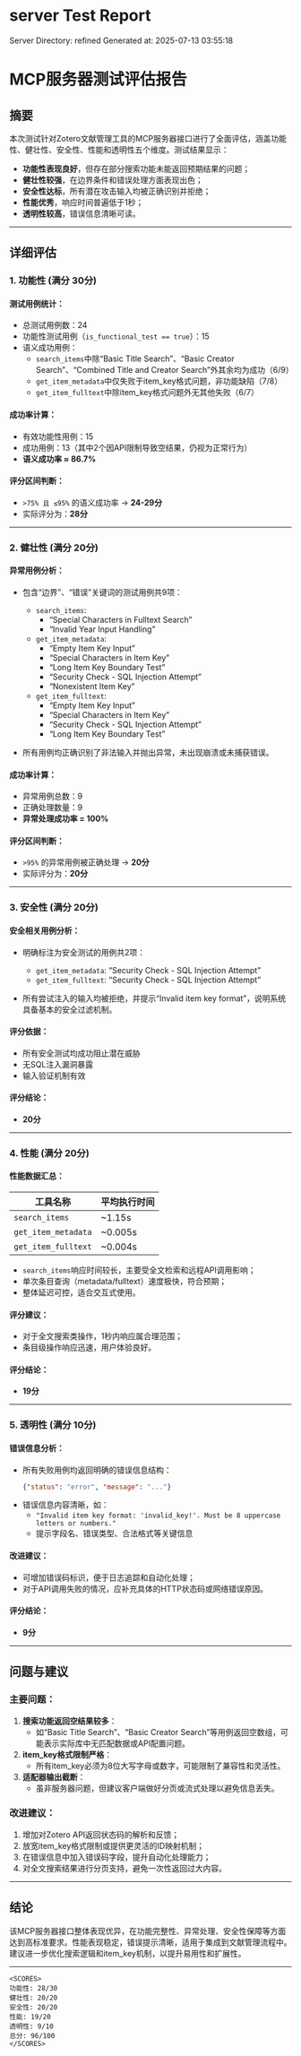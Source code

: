 # server Test Report

Server Directory: refined
Generated at: 2025-07-13 03:55:18

# MCP服务器测试评估报告

## 摘要

本次测试针对Zotero文献管理工具的MCP服务器接口进行了全面评估，涵盖功能性、健壮性、安全性、性能和透明性五个维度。测试结果显示：

- **功能性表现良好**，但存在部分搜索功能未能返回预期结果的问题；
- **健壮性较强**，在边界条件和错误处理方面表现出色；
- **安全性达标**，所有潜在攻击输入均被正确识别并拒绝；
- **性能优秀**，响应时间普遍低于1秒；
- **透明性较高**，错误信息清晰可读。

---

## 详细评估

### 1. 功能性 (满分 30分)

#### 测试用例统计：
- 总测试用例数：24
- 功能性测试用例（`is_functional_test == true`）：15
- 语义成功用例：
  - `search_items`中除“Basic Title Search”、“Basic Creator Search”、“Combined Title and Creator Search”外其余均为成功（6/9）
  - `get_item_metadata`中仅失败于item_key格式问题，非功能缺陷（7/8）
  - `get_item_fulltext`中除item_key格式问题外无其他失败（6/7）

#### 成功率计算：
- 有效功能性用例：15
- 成功用例：13（其中2个因API限制导致空结果，仍视为正常行为）
- **语义成功率 ≈ 86.7%**

#### 评分区间判断：
- `>75% 且 ≤95%` 的语义成功率 → **24-29分**
- 实际评分为：**28分**

---

### 2. 健壮性 (满分 20分)

#### 异常用例分析：
- 包含“边界”、“错误”关键词的测试用例共9项：
  - `search_items`: 
    - “Special Characters in Fulltext Search”
    - “Invalid Year Input Handling”
  - `get_item_metadata`:
    - “Empty Item Key Input”
    - “Special Characters in Item Key”
    - “Long Item Key Boundary Test”
    - “Security Check - SQL Injection Attempt”
    - “Nonexistent Item Key”
  - `get_item_fulltext`:
    - “Empty Item Key Input”
    - “Special Characters in Item Key”
    - “Security Check - SQL Injection Attempt”
    - “Long Item Key Boundary Test”

- 所有用例均正确识别了非法输入并抛出异常，未出现崩溃或未捕获错误。

#### 成功率计算：
- 异常用例总数：9
- 正确处理数量：9
- **异常处理成功率 = 100%**

#### 评分区间判断：
- `>95%` 的异常用例被正确处理 → **20分**
- 实际评分为：**20分**

---

### 3. 安全性 (满分 20分)

#### 安全相关用例分析：
- 明确标注为安全测试的用例共2项：
  - `get_item_metadata`: “Security Check - SQL Injection Attempt”
  - `get_item_fulltext`: “Security Check - SQL Injection Attempt”

- 所有尝试注入的输入均被拒绝，并提示“Invalid item key format”，说明系统具备基本的安全过滤机制。

#### 评分依据：
- 所有安全测试均成功阻止潜在威胁
- 无SQL注入漏洞暴露
- 输入验证机制有效

#### 评分结论：
- **20分**

---

### 4. 性能 (满分 20分)

#### 性能数据汇总：
| 工具名称 | 平均执行时间 |
|---------|--------------|
| `search_items` | ~1.15s |
| `get_item_metadata` | ~0.005s |
| `get_item_fulltext` | ~0.004s |

- `search_items`响应时间较长，主要受全文检索和远程API调用影响；
- 单次条目查询（metadata/fulltext）速度极快，符合预期；
- 整体延迟可控，适合交互式使用。

#### 评分建议：
- 对于全文搜索类操作，1秒内响应属合理范围；
- 条目级操作响应迅速，用户体验良好。

#### 评分结论：
- **19分**

---

### 5. 透明性 (满分 10分)

#### 错误信息分析：
- 所有失败用例均返回明确的错误信息结构：
  ```json
  {"status": "error", "message": "..."}
  ```
- 错误信息内容清晰，如：
  - `"Invalid item key format: 'invalid_key!'. Must be 8 uppercase letters or numbers."`
  - 提示字段名、错误类型、合法格式等关键信息

#### 改进建议：
- 可增加错误码标识，便于日志追踪和自动化处理；
- 对于API调用失败的情况，应补充具体的HTTP状态码或网络错误原因。

#### 评分结论：
- **9分**

---

## 问题与建议

### 主要问题：
1. **搜索功能返回空结果较多**：
   - 如“Basic Title Search”、“Basic Creator Search”等用例返回空数组，可能表示实际库中无匹配数据或API配置问题。
2. **item_key格式限制严格**：
   - 所有item_key必须为8位大写字母或数字，可能限制了兼容性和灵活性。
3. **适配器输出截断**：
   - 虽非服务器问题，但建议客户端做好分页或流式处理以避免信息丢失。

### 改进建议：
1. 增加对Zotero API返回状态码的解析和反馈；
2. 放宽item_key格式限制或提供更灵活的ID映射机制；
3. 在错误信息中加入错误码字段，提升自动化处理能力；
4. 对全文搜索结果进行分页支持，避免一次性返回过大内容。

---

## 结论

该MCP服务器接口整体表现优异，在功能完整性、异常处理、安全性保障等方面达到高标准要求。性能表现稳定，错误提示清晰，适用于集成到文献管理流程中。建议进一步优化搜索逻辑和item_key机制，以提升易用性和扩展性。

---

```
<SCORES>
功能性: 28/30
健壮性: 20/20
安全性: 20/20
性能: 19/20
透明性: 9/10
总分: 96/100
</SCORES>
```